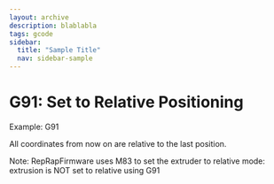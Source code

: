 ```yaml
---
layout: archive
description: blablabla
tags: gcode
sidebar:
  title: "Sample Title"
  nav: sidebar-sample
---
```

# G91: Set to Relative Positioning #
Example: G91

All coordinates from now on are relative to the last position.

Note: RepRapFirmware uses M83 to set the extruder to relative mode: extrusion is NOT set to relative using G91
